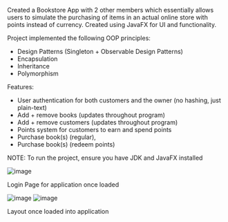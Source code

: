 Created a Bookstore App with 2 other members which essentially allows users to simulate the purchasing of items in an actual online store with points instead of currency. Created using JavaFX for UI and functionality.

Project implemented the following OOP principles:
- Design Patterns (Singleton + Observable Design Patterns)
- Encapsulation
- Inheritance
- Polymorphism

Features:
- User authentication for both customers and the owner (no hashing, just plain-text)
- Add + remove books (updates throughout program)
- Add + remove customers (updates throughout program)
- Points system for customers to earn and spend points
- Purchase book(s) (regular), 
- Purchase book(s) (redeem points)

NOTE: To run the project, ensure you have JDK and JavaFX installed

![image](https://github.com/Tanishq797/Mock-Bookstore-App/assets/92274953/7364b458-50b1-4c12-899a-037f3415113a)

Login Page for application once loaded

![image](https://github.com/Tanishq797/Mock-Bookstore-App/assets/92274953/af39a391-44fc-4fac-9d2f-b15be69ca11c)
![image](https://github.com/Tanishq797/Mock-Bookstore-App/assets/92274953/492cfafa-fecf-4221-81ff-63b951d461f4)

Layout once loaded into application

